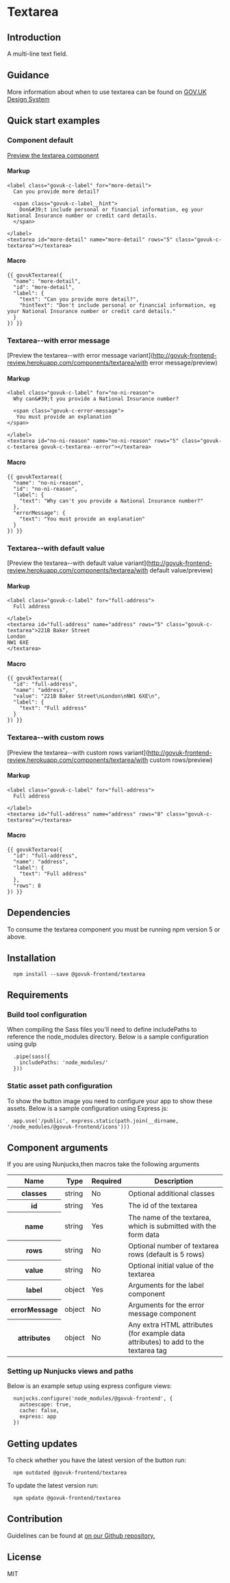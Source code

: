 # Textarea

## Introduction

A multi-line text field.

## Guidance

More information about when to use textarea can be found on [GOV.UK Design System](http://www.linktodesignsystem.com/textarea "Link to read guidance on the use of textarea on Gov.uk Design system website")

## Quick start examples

### Component default

[Preview the textarea component](http://govuk-frontend-review.herokuapp.com/components/textarea/preview)

#### Markup

    <label class="govuk-c-label" for="more-detail">
      Can you provide more detail?

      <span class="govuk-c-label__hint">
        Don&#39;t include personal or financial information, eg your National Insurance number or credit card details.
      </span>

    </label>
    <textarea id="more-detail" name="more-detail" rows="5" class="govuk-c-textarea"></textarea>

#### Macro

    {{ govukTextarea({
      "name": "more-detail",
      "id": "more-detail",
      "label": {
        "text": "Can you provide more detail?",
        "hintText": "Don't include personal or financial information, eg your National Insurance number or credit card details."
      }
    }) }}

### Textarea--with error message

[Preview the textarea--with error message variant](http://govuk-frontend-review.herokuapp.com/components/textarea/with error message/preview)

#### Markup

    <label class="govuk-c-label" for="no-ni-reason">
      Why can&#39;t you provide a National Insurance number?

      <span class="govuk-c-error-message">
       You must provide an explanation
    </span>

    </label>
    <textarea id="no-ni-reason" name="no-ni-reason" rows="5" class="govuk-c-textarea govuk-c-textarea--error"></textarea>

#### Macro

    {{ govukTextarea({
      "name": "no-ni-reason",
      "id": "no-ni-reason",
      "label": {
        "text": "Why can't you provide a National Insurance number?"
      },
      "errorMessage": {
        "text": "You must provide an explanation"
      }
    }) }}

### Textarea--with default value

[Preview the textarea--with default value variant](http://govuk-frontend-review.herokuapp.com/components/textarea/with default value/preview)

#### Markup

    <label class="govuk-c-label" for="full-address">
      Full address

    </label>
    <textarea id="full-address" name="address" rows="5" class="govuk-c-textarea">221B Baker Street
    London
    NW1 6XE
    </textarea>

#### Macro

    {{ govukTextarea({
      "id": "full-address",
      "name": "address",
      "value": "221B Baker Street\nLondon\nNW1 6XE\n",
      "label": {
        "text": "Full address"
      }
    }) }}

### Textarea--with custom rows

[Preview the textarea--with custom rows variant](http://govuk-frontend-review.herokuapp.com/components/textarea/with custom rows/preview)

#### Markup

    <label class="govuk-c-label" for="full-address">
      Full address

    </label>
    <textarea id="full-address" name="address" rows="8" class="govuk-c-textarea"></textarea>

#### Macro

    {{ govukTextarea({
      "id": "full-address",
      "name": "address",
      "label": {
        "text": "Full address"
      },
      "rows": 8
    }) }}

## Dependencies

To consume the textarea component you must be running npm version 5 or above.

## Installation

      npm install --save @govuk-frontend/textarea

## Requirements

### Build tool configuration

When compiling the Sass files you'll need to define includePaths to reference the node_modules directory. Below is a sample configuration using gulp

      .pipe(sass({
        includePaths: 'node_modules/'
      }))

### Static asset path configuration

To show the button image you need to configure your app to show these assets. Below is a sample configuration using Express js:

      app.use('/public', express.static(path.join(__dirname, '/node_modules/@govuk-frontend/icons')))

## Component arguments

If you are using Nunjucks,then macros take the following arguments

<table class="govuk-c-table">

<thead class="govuk-c-table__head">

<tr class="govuk-c-table__row">

<th class="govuk-c-table__header" scope="col">Name</th>

<th class="govuk-c-table__header" scope="col">Type</th>

<th class="govuk-c-table__header" scope="col">Required</th>

<th class="govuk-c-table__header" scope="col">Description</th>

</tr>

</thead>

<tbody class="govuk-c-table__body">

<tr class="govuk-c-table__row">

<th class="govuk-c-table__header" scope="row">classes</th>

<td class="govuk-c-table__cell ">string</td>

<td class="govuk-c-table__cell ">No</td>

<td class="govuk-c-table__cell ">Optional additional classes</td>

</tr>

<tr class="govuk-c-table__row">

<th class="govuk-c-table__header" scope="row">id</th>

<td class="govuk-c-table__cell ">string</td>

<td class="govuk-c-table__cell ">Yes</td>

<td class="govuk-c-table__cell ">The id of the textarea</td>

</tr>

<tr class="govuk-c-table__row">

<th class="govuk-c-table__header" scope="row">name</th>

<td class="govuk-c-table__cell ">string</td>

<td class="govuk-c-table__cell ">Yes</td>

<td class="govuk-c-table__cell ">The name of the textarea, which is submitted with the form data</td>

</tr>

<tr class="govuk-c-table__row">

<th class="govuk-c-table__header" scope="row">rows</th>

<td class="govuk-c-table__cell ">string</td>

<td class="govuk-c-table__cell ">No</td>

<td class="govuk-c-table__cell ">Optional number of textarea rows (default is 5 rows)</td>

</tr>

<tr class="govuk-c-table__row">

<th class="govuk-c-table__header" scope="row">value</th>

<td class="govuk-c-table__cell ">string</td>

<td class="govuk-c-table__cell ">No</td>

<td class="govuk-c-table__cell ">Optional initial value of the textarea</td>

</tr>

<tr class="govuk-c-table__row">

<th class="govuk-c-table__header" scope="row">label</th>

<td class="govuk-c-table__cell ">object</td>

<td class="govuk-c-table__cell ">Yes</td>

<td class="govuk-c-table__cell ">Arguments for the label component</td>

</tr>

<tr class="govuk-c-table__row">

<th class="govuk-c-table__header" scope="row">errorMessage</th>

<td class="govuk-c-table__cell ">object</td>

<td class="govuk-c-table__cell ">No</td>

<td class="govuk-c-table__cell ">Arguments for the error message component</td>

</tr>

<tr class="govuk-c-table__row">

<th class="govuk-c-table__header" scope="row">attributes</th>

<td class="govuk-c-table__cell ">object</td>

<td class="govuk-c-table__cell ">No</td>

<td class="govuk-c-table__cell ">Any extra HTML attributes (for example data attributes) to add to the textarea tag</td>

</tr>

</tbody>

</table>

### Setting up Nunjucks views and paths

Below is an example setup using express configure views:

      nunjucks.configure('node_modules/@govuk-frontend', {
        autoescape: true,
        cache: false,
        express: app
      })

## Getting updates

To check whether you have the latest version of the button run:

      npm outdated @govuk-frontend/textarea

To update the latest version run:

      npm update @govuk-frontend/textarea

## Contribution

Guidelines can be found at [on our Github repository.](https://github.com/alphagov/govuk-frontend/blob/master/CONTRIBUTING.md "link to contributing guidelines on our github repository")

## License

MIT